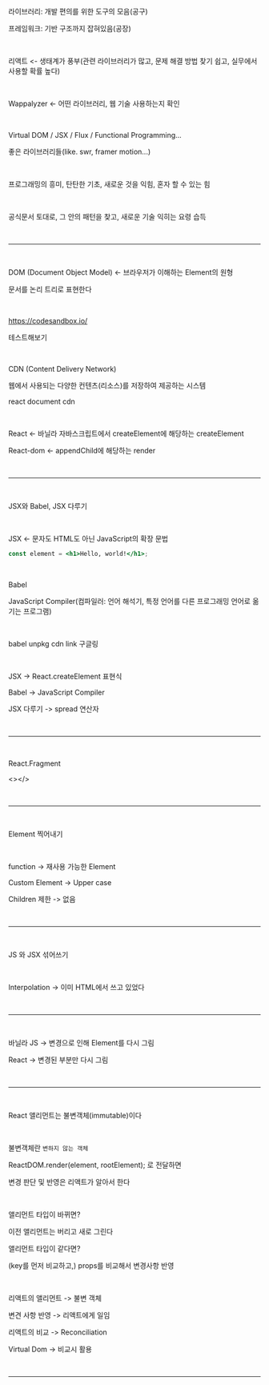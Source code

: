 <br />

라이브러리: 개발 편의를 위한 도구의 모음(공구)

프레임워크: 기반 구조까지 잡혀있음(공장)

<br />

리액트 <- 생태계가 풍부(관련 라이브러리가 많고, 문제 해결 방법 찾기 쉽고, 실무에서 사용할 확률 높다)

<br />

Wappalyzer <- 어떤 라이브러리, 웹 기술 사용하는지 확인

<br />

Virtual DOM / JSX / Flux / Functional Programming...

좋은 라이브러리들(like. swr, framer motion...)

<br />

프로그래밍의 흥미, 탄탄한 기초, 새로운 것을 익힘, 혼자 할 수 있는 힘

<br />

공식문서 토대로, 그 안의 패턴을 찾고, 새로운 기술 익히는 요령 습득

<br />

---

<br />

DOM (Document Object Model) <- 브라우저가 이해하는 Element의 원형

문서를 논리 트리로 표현한다

<br />

https://codesandbox.io/

테스트해보기

<br />

CDN (Content Delivery Network)

웹에서 사용되는 다양한 컨텐츠(리소스)를 저장하여 제공하는 시스템

react document cdn

<br />

React <- 바닐라 자바스크립트에서 createElement에 해당하는 createElement

React-dom <- appendChild에 해당하는 render

<br />

---

<br />

JSX와 Babel, JSX 다루기

<br />

JSX <- 문자도 HTML도 아닌 JavaScript의 확장 문법

```jsx
const element = <h1>Hello, world!</h1>;
```

<br />

Babel

JavaScript Compiler(컴파일러: 언어 해석기, 특정 언어를 다른 프로그래밍 언어로 옮기는 프로그램)

<br />

babel unpkg cdn link 구글링

<br />

JSX -> React.createElement 표현식

Babel -> JavaScript Compiler

JSX 다루기 -> spread 연산자

<br />

---

<br />

React.Fragment

<></>

<br />

---

<br />

Element 찍어내기

<br />

function -> 재사용 가능한 Element

Custom Element -> Upper case

Children 제한 -> 없음

<br />

---

<br />

JS 와 JSX 섞어쓰기

<br />

Interpolation -> 이미 HTML에서 쓰고 있었다

<br />

---

<br />

바닐라 JS -> 변경으로 인해 Element를 다시 그림

React -> 변경된 부분만 다시 그림

<br />

---

<br />

React 앨리먼트는 불변객체(immutable)이다

<br />

불변객체란 `변하지 않는 객체`

ReactDOM.render(element, rootElement); 로 전달하면

변경 판단 및 반영은 리액트가 알아서 한다

<br />

앨리먼트 타입이 바뀌면?

이전 앨리먼트는 버리고 새로 그린다

앨리먼트 타입이 같다면?

(key를 먼저 비교하고,) props를 비교해서 변경사항 반영

<br />

리액트의 앨리먼트 -> 불변 객체

변견 사항 반영 -> 리액트에게 일임

리액트의 비교 -> Reconciliation

Virtual Dom -> 비교시 활용

<br />

---

<br />

